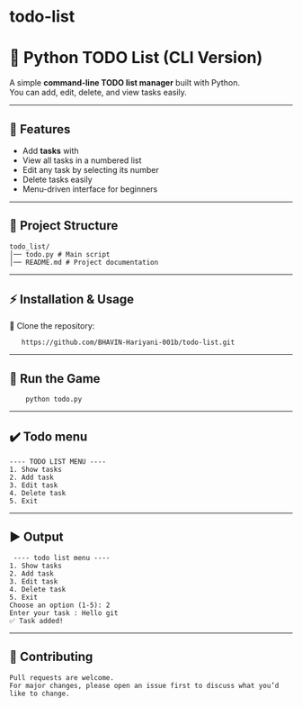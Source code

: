 ﻿# todo-list

# 📝 Python TODO List (CLI Version)

A simple **command-line TODO list manager** built with Python.  
You can add, edit, delete, and view tasks easily.  

---

## 🚀 Features
- Add **tasks** with 
- View all tasks in a numbered list
- Edit any task by selecting its number
- Delete tasks easily
- Menu-driven interface for beginners

---

## 📂 Project Structure

```
todo_list/
│── todo.py # Main script
│── README.md # Project documentation
```


---

## ⚡ Installation & Usage

📌 Clone the repository:
```bash
   https://github.com/BHAVIN-Hariyani-001b/todo-list.git
```

---

## 🚀 Run the Game
```
    python todo.py
```

---

## ✔️ Todo menu

```
---- TODO LIST MENU ----
1. Show tasks
2. Add task
3. Edit task
4. Delete task
5. Exit
```

---

## ▶️ Output
```
 ---- todo list menu ----
1. Show tasks
2. Add task
3. Edit task
4. Delete task
5. Exit
Choose an option (1-5): 2
Enter your task : Hello git
✅ Task added!

```
---

## 🤝 Contributing

```
Pull requests are welcome.
For major changes, please open an issue first to discuss what you’d like to change.
```

